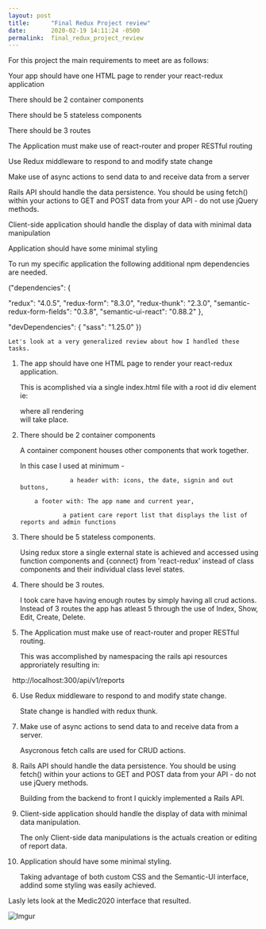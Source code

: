 ```yaml
---
layout: post
title:      "Final Redux Project review"
date:       2020-02-19 14:11:24 -0500
permalink:  final_redux_project_review
---
```


For this project the main requirements to meet are as follows:

Your app should have one HTML page to render your react-redux application

There should be 2 container components

There should be 5 stateless components

There should be 3 routes

The Application must make use of react-router and proper RESTful routing 

Use Redux middleware to respond to and modify state change

Make use of async actions to send data to and receive data from a server

Rails API should handle the data persistence. You should be using fetch() within your actions to GET and POST data from your API - do not use jQuery methods.

Client-side application should handle the display of data with minimal data manipulation

Application should have some minimal styling





To run my specific application the following additional npm dependencies are needed.

  ("dependencies": {  

  "redux": "4.0.5",
    "redux-form": "8.3.0",
    "redux-thunk": "2.3.0",
    "semantic-redux-form-fields": "0.3.8",
    "semantic-ui-react": "0.88.2"
  },

  "devDependencies": {
    "sass": "1.25.0"
  })
	
	Let's look at a very generalized review about how I handled these tasks.
	
1. The app should have one HTML page to render your react-redux application. 

     This is acomplished via a single index.html file with a root id div element ie: <div id="root"></div> where all rendering    
	    will take place. 

2. There should be 2 container components

     A container component houses other components that work together. 

     In this case I used at minimum -
	                       
					 a header with: icons, the date, signin and out buttons,
					 
           a footer with: The app name and current year,
					 
				   a patient care report list that displays the list of reports and admin functions
					 
												 
3.  There should be 5 stateless components. 

    Using redux store a single external state is achieved and accessed using function components and {connect} from 'react-redux' instead of class components and their individual class level states.	
		
4.	There should be 3 routes.

      I took care have having enough routes by simply having all crud actions. Instead of 3 routes the app has atleast 5            through the use of  Index, Show, Edit, Create, Delete.

5. The Application must make use of react-router and proper RESTful routing. 

    This was accomplished by namespacing the rails api resources approriately resulting in:

                                                      http://localhost:300/api/v1/reports
																											
6.	Use Redux middleware to respond to and modify state change.

     State change is handled with redux thunk.

7. Make use of async actions to send data to and receive data from a server.

    Asycronous fetch calls are used for CRUD actions.
		
8. Rails API should handle the data persistence. You should be using fetch() within your actions to GET and POST data 
     from your API - do not use jQuery methods.

     Building from the backend to front I quickly implemented a Rails	API.
		 
9. Client-side application should handle the display of data with minimal data manipulation.

     The only Client-side data manipulations is the actuals creation or editing of report data.
		 
10. Application should have some minimal styling.

      Taking advantage of both custom CSS and the Semantic-UI interface, addind some styling 
      was easily achieved.
			
			
Lasly lets look at the Medic2020 interface that resulted.







![Imgur](https://i.imgur.com/sFcCJDu.png)

												 
												 



